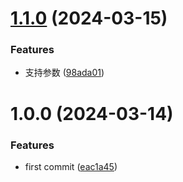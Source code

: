 # [1.1.0](https://github.com/someBrown/babel-plugin-auto-webp/compare/v1.0.0...v1.1.0) (2024-03-15)


### Features

* 支持参数 ([98ada01](https://github.com/someBrown/babel-plugin-auto-webp/commit/98ada0126f6b6e0f83f8b45ca9cb914d99b291f7))



# 1.0.0 (2024-03-14)


### Features

* first commit ([eac1a45](https://github.com/someBrown/babel-plugin-auto-webp/commit/eac1a4595b44d20cbe9934207743815576825ac9))



